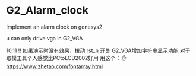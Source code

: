 # G2_Alarm_clock
Implement an alarm clock on genesys2

u can only drive vga in G2_VGA

10.11
!! 如果演示时没有效果，拨动 rst_n 开关
G2_VGA增加字符串显示功能
对于取模工具个人感觉比PCtoLCD2002好用 
用这个：
​:hand:   https://www.zhetao.com/fontarray.html

